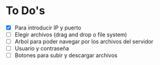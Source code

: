 # To Do's
-[x] Para introducir IP y puerto
-[ ] Elegir archivos (drag and drop o file system)
-[ ] Arbol para poder navegar por los archivos del servidor
-[ ] Usuario y contraseña
-[ ] Botones para subir y descargar archivos